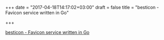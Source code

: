 +++
date = "2017-04-18T14:17:02+03:00"
draft = false
title = "besticon - Favicon service written in Go"

+++

<p><a href="https://github.com/mat/besticon">besticon - Favicon service written in Go</a></p>